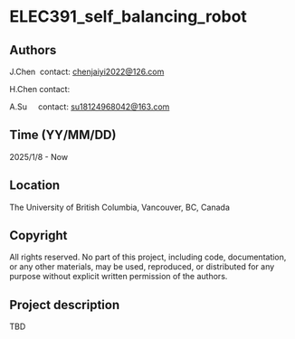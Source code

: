 # ELEC391_self_balancing_robot
## Authors
J.Chen&nbsp;  contact: chenjaiyi2022@126.com 

H.Chen  contact: 

A.Su &nbsp;&nbsp;&nbsp; contact: su18124968042@163.com
## Time (YY/MM/DD)
2025/1/8 - Now
## Location
The University of British Columbia, Vancouver, BC, Canada
## Copyright
All rights reserved. No part of this project, including code, documentation, or any other materials, may be used, reproduced, or distributed for any purpose without explicit written permission of the authors.
## Project description
TBD
